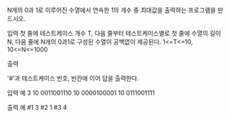 N개의 0과 1로 이루어진 수열에서 연속한 1의 개수 중 최대값을 출력하는 프로그램을 만드시오.

입력
첫 줄에 테스트케이스 개수 T, 다음 줄부터 테스트케이스별로 첫 줄에 수열의 길이 N, 다음 줄에 N개의 0과1로 구성된 수열이 공백없이 제공된다.
1<=T<=10, 10<=N<=1000

출력

'#'과 테스트케이스 번호, 빈칸에 이어 답을 출력한다.



입력 예
3
10
0011001110
10
0000100001
10
0111001111

출력 예
\#1 3
\#2 1
\#3 4